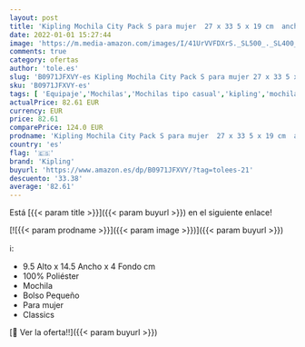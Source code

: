 ```yaml
---
layout: post
title: 'Kipling Mochila City Pack S para mujer  27 x 33 5 x 19 cm  ancho x alto x profundidad .  color Negro  talla 27x33.5x19 cm  B x H x T  + Creativity S - Bolso para mujer  4 x 14 5 x 9 5 cm   color negro'
date: 2022-01-01 15:27:44
image: 'https://m.media-amazon.com/images/I/41UrVVFDXrS._SL500_._SL400_.jpg'
comments: true
category: ofertas
author: 'tole.es'
slug: 'B0971JFXVY-es Kipling Mochila City Pack S para mujer 27 x 33 5 x 19 cm...'
sku: 'B0971JFXVY-es'
tags: [ 'Equipaje','Mochilas','Mochilas tipo casual','kipling','mochila', ]
actualPrice: 82.61 EUR
currency: EUR
price: 82.61
comparePrice: 124.0 EUR
prodname: 'Kipling Mochila City Pack S para mujer  27 x 33 5 x 19 cm  ancho x alto x profundidad .  color Negro  talla 27x33.5x19 cm  B x H x T  + Creativity S - Bolso para mujer  4 x 14 5 x 9 5 cm   color negro'
country: 'es'
flag: '🇪🇸'
brand: 'Kipling'
buyurl: 'https://www.amazon.es/dp/B0971JFXVY/?tag=tolees-21'
descuento: '33.38'
average: '82.61'
---
```


Está [{{< param title >}}]({{< param buyurl >}}) en el siguiente enlace!

[![{{< param prodname >}}]({{< param image >}})]({{< param buyurl >}})

ℹ️:

- 9.5 Alto x 14.5 Ancho x 4 Fondo cm
- 100% Poliéster
- Mochila
- Bolso Pequeño
- Para mujer
- Classics

[🛒 Ver la oferta!!]({{< param buyurl >}})
